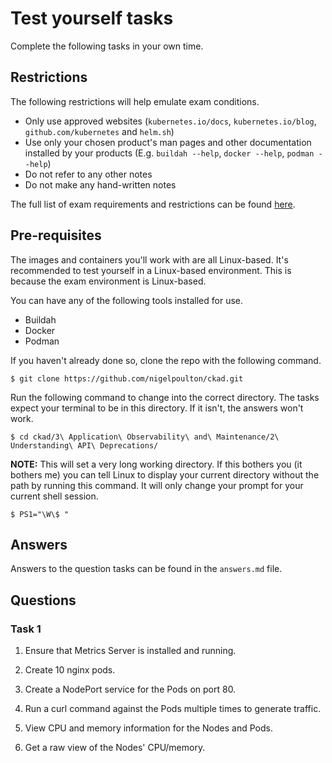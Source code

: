 # Test yourself tasks

Complete the following tasks in your own time.

## Restrictions

The following restrictions will help emulate exam conditions.

- Only use approved websites (`kubernetes.io/docs`, `kubernetes.io/blog`, `github.com/kubernetes` and `helm.sh`)
- Use only your chosen product's man pages and other documentation installed by your products (E.g. `buildah --help`, `docker --help`, `podman --help`)
- Do not refer to any other notes
- Do not make any hand-written notes

The full list of exam requirements and restrictions can be found [here](https://docs.linuxfoundation.org/tc-docs/certification/lf-candidate-handbook/exam-rules-and-policies).

## Pre-requisites

The images and containers you'll work with are all Linux-based. It's recommended to test yourself in a Linux-based environment. This is because the exam environment is Linux-based.

You can have any of the following tools installed for use.

- Buildah
- Docker
- Podman

If you haven't already done so, clone the repo with the following command.

```
$ git clone https://github.com/nigelpoulton/ckad.git
```

Run the following command to change into the correct directory. The tasks expect your terminal to be in this directory. If it isn't, the answers won't work.

```
$ cd ckad/3\ Application\ Observability\ and\ Maintenance/2\ Understanding\ API\ Deprecations/
```

**NOTE:** This will set a very long working directory. If this bothers you (it bothers me) you can tell Linux to display your current directory without the path by running this command. It will only change your prompt for your current shell session.

```
$ PS1="\W\$ "
```

## Answers

Answers to the question tasks can be found in the `answers.md` file.

## Questions

### Task 1

1. Ensure that Metrics Server is installed and running.

2. Create 10 nginx pods.

3. Create a NodePort service for the Pods on port 80.

4. Run a curl command against the Pods multiple times to generate traffic.

5. View CPU and memory information for the Nodes and Pods.

6. Get a raw view of the Nodes' CPU/memory.

